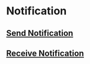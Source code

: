# Notification

## [Send Notification](https://github.com/kiranpande1987/Notification/blob/master/app/src/main/java/com/kprights/notification/MainActivity.kt)
## [Receive Notification](https://github.com/kiranpande1987/Notification/blob/master/app/src/main/java/com/kprights/notification/NotificationReceiver.kt)
